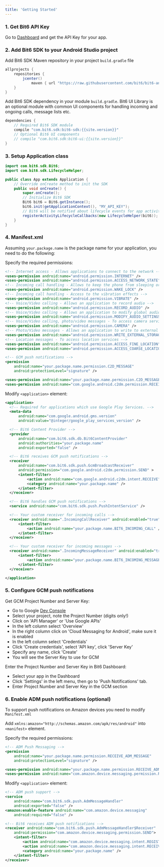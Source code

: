 ```yaml
---
title: 'Getting Started'
---
```


### 1. Get Bit6 API Key
Go to [Dashboard](https://dashboard.bit6.com/) and get the API Key for your app.


### 2. Add Bit6 SDK to your Android Studio project

Add Bit6 SDK Maven repository in your project `build.gradle` file

```java
allprojects {
    repositories {
        jcenter()
            maven { url "https://raw.githubusercontent.com/bit6/bit6-android-sdk/master/releases/" }
    }
}
```

Add Bit6 SDK dependency in your module `build.gradle`. Bit6 UI Library is an optional module with common UI components for handling incoming and ongoing calls, message lists etc.

```java
dependencies {
    // Required Bit6 SDK module
    compile "com.bit6.sdk:bit6-sdk:{{site.version}}"
    // Optional Bit6 UI components
    // compile "com.bit6.sdk:bit6-ui:{{site.version}}"
}
```

### 3. Setup Application class

```java
import com.bit6.sdk.Bit6;
import com.bit6.sdk.LifecycleHelper;

public class App extends Application {
    // Override onCreate method to init the SDK
    public void onCreate() {
        super.onCreate();
        // Initialize Bit6 SDK
        Bit6 bit6 = Bit6.getInstance();
        bit6.init(getApplicationContext(), "MY_API_KEY");
        // Bit6 will be notified about lifecycle events for app activities
        registerActivityLifecycleCallbacks(new LifecycleHelper(bit6));
    }
}
```

### 4. Manifest.xml

Assuming `your.package.name` is the package name for your application,
you need to do the following:

Specify the required permissions:

```xml
<!-- Internet access - Allows applications to connect to the network -->
<uses-permission android:name="android.permission.INTERNET" />
<uses-permission android:name="android.permission.ACCESS_NETWORK_STATE" />
<!-- Incoming call handling - Allows to keep the phone from sleeping or screen from dimming -->
<uses-permission android:name="android.permission.WAKE_LOCK" />
<!-- Incoming call handling - Access to the vibration effects -->
<uses-permission android:name="android.permission.VIBRATE" />
<!-- Voice/Video calling - Allows an application to record audio -->
<uses-permission android:name="android.permission.RECORD_AUDIO" />
<!-- Voice/Video calling - Allows an application to modify global audio settings -->
<uses-permission android:name="android.permission.MODIFY_AUDIO_SETTINGS" />
<!-- Voice/Video calling, photo/video messages - To access camera services -->
<uses-permission android:name="android.permission.CAMERA" />
<!-- Photo/Video messages - Allows an application to write to external storage. -->
<uses-permission android:name="android.permission.WRITE_EXTERNAL_STORAGE" />
<!-- Location messages - To access location services -->
<uses-permission android:name="android.permission.ACCESS_FINE_LOCATION" />
<uses-permission android:name="android.permission.ACCESS_COARSE_LOCATION" />

<!-- GCM push notifications -->
<permission
    android:name="your.package.name.permission.C2D_MESSAGE"
    android:protectionLevel="signature" />

<uses-permission android:name="your.package.name.permission.C2D_MESSAGE" />
<uses-permission android:name="com.google.android.c2dm.permission.RECEIVE" />

```

Modify `<application>` element:

```xml
<application>
  <!-- Required for applications which use Google Play Services. -->
  <meta-data
      android:name="com.google.android.gms.version"
      android:value="@integer/google_play_services_version" />

  <!-- Bit6 Content Provider -->
  <provider
      android:name="com.bit6.sdk.db.Bit6ContentProvider"
      android:authorities="your.package.name"
      android:exported="false" />

  <!-- Bit6 receives GCM push notifications -->
  <receiver
      android:name="com.bit6.sdk.push.GcmBroadcastReceiver"
      android:permission="com.google.android.c2dm.permission.SEND" >
      <intent-filter>
          <action android:name="com.google.android.c2dm.intent.RECEIVE" />
          <category android:name="your.package.name" />
      </intent-filter>
  </receiver>

  <!-- Bit6 handles GCM push notifications -->
  <service android:name="com.bit6.sdk.push.PushIntentService" />

  <!-- Your custom receiver for incoming calls -->
  <receiver android:name=".IncomingCallReceiver" android:enabled="true">
      <intent-filter>
          <action android:name="your.package.name.BIT6_INCOMING_CALL" />
      </intent-filter>
  </receiver>

  <!-- Your custom receiver for incoming messages -->
  <receiver android:name=".IncomingMessageReceiver" android:enabled="true">
      <intent-filter>
          <action android:name="your.package.name.BIT6_INCOMING_MESSAGE" />
      </intent-filter>
  </receiver>

</application>
```

### 5. Configure GCM push notifications

Get GCM Project Number and Server Key:

  - Go to Google [Dev Console](https://console.cloud.google.com)
  - Select your project, note the Project Number (digits only!)
  - Click on 'API Manager' or 'Use Google APIs'
  - In the left column select 'Overview'
  - In the right column click on 'Cloud Messaging for Android', make sure it is enabled
  - In the left column select 'Credentials'
  - Click 'Create credentials', select 'API key', click 'Server Key'
  - Specify any name, click 'Create'
  - You will see the Server Key to use for GCM

Enter the Project Number and Server Key in Bit6 Dashboard:

  - Select your app in the Dashboard
  - Click 'Settings' in the left menu, then go to 'Push Notifications' tab.
  - Enter Project Number and Server Key in the GCM section



### 6. Enable ADM push notifications (optional)

To support push notifications on Amazon devices you need to modify `Manifest.xml`

Add `xmlns:amazon="http://schemas.amazon.com/apk/res/android"` into `<manifest>` element.

Specify the required permissions:

```xml
<!-- ADM Push Messaging -->
<permission
    android:name="your.package.name.permission.RECEIVE_ADM_MESSAGE"
    android:protectionLevel="signature" />

<uses-permission android:name="your.package.name.permission.RECEIVE_ADM_MESSAGE" />
<uses-permission android:name="com.amazon.device.messaging.permission.RECEIVE" />
```

Modify `<application>` element:

```xml
<!-- ADM push support -->
<service
    android:name="com.bit6.sdk.push.AdmMessageHandler"
    android:exported="false" />
<amazon:enable-feature android:name="com.amazon.device.messaging"
    android:required="false" />

<!-- Bit6 receives ADM push notifications -->
<receiver android:name="com.bit6.sdk.push.AdmMessageHandler$Receiver"
    android:permission="com.amazon.device.messaging.permission.SEND">
    <intent-filter>
        <action android:name="com.amazon.device.messaging.intent.REGISTRATION" />
        <action android:name="com.amazon.device.messaging.intent.RECEIVE" />
        <category android:name="your.package.name" />
    </intent-filter>
</receiver>
```

